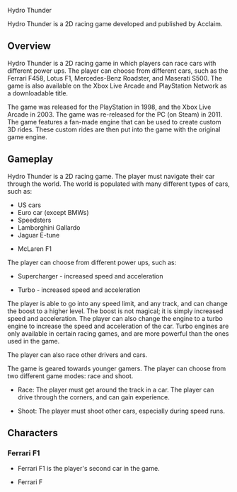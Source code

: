 Hydro Thunder

Hydro Thunder is a 2D racing game developed and published by Acclaim.

## Overview

Hydro Thunder is a 2D racing game in which players can race cars with different power ups. The player can choose from different cars, such as the Ferrari F458, Lotus F1, Mercedes-Benz Roadster, and Maserati S500. The game is also available on the Xbox Live Arcade and PlayStation Network as a downloadable title.

The game was released for the PlayStation in 1998, and the Xbox Live Arcade in 2003. The game was re-released for the PC (on Steam) in 2011. The game features a fan-made engine that can be used to create custom 3D rides. These custom rides are then put into the game with the original game engine.

## Gameplay

Hydro Thunder is a 2D racing game. The player must navigate their car through the world. The world is populated with many different types of cars, such as:

*   US cars
*   Euro car (except BMWs)
*   Speedsters
*   Lamborghini Gallardo
*   Jaguar E-tune
+   McLaren F1

The player can choose from different power ups, such as:

*   Supercharger - increased speed and acceleration

*   Turbo - increased speed and acceleration

The player is able to go into any speed limit, and any track, and can change the boost to a higher level. The boost is not magical; it is simply increased speed and acceleration. The player can also change the engine to a turbo engine to increase the speed and acceleration of the car. Turbo engines are only available in certain racing games, and are more powerful than the ones used in the game.

The player can also race other drivers and cars.

The game is geared towards younger gamers. The player can choose from two different game modes: race and shoot.

*   Race: The player must get around the track in a car. The player can drive through the corners, and can gain experience.

*   Shoot: The player must shoot other cars, especially during speed runs.

## Characters

### Ferrari F1

*   Ferrari F1 is the player's second car in the game.

*   Ferrari F
